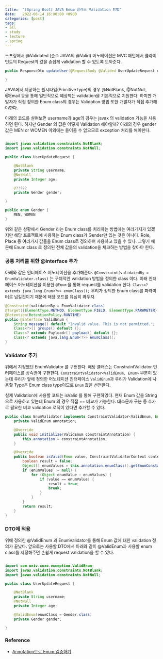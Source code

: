 ```yaml
---
title:  "[Spring Boot] JAVA Enum 클래스 Validation 방법"
date:   2022-06-14 16:00:00 +0900
categories: [post]
tags:
- all
- study
- lecture
- spring
---
```

스프링에서 @Validated (순수 JAVA의 @Valid) 어노테이션은 MVC 패턴에서 클라이언트의 Request의 값을 손쉽게 validation 할 수 있도록 도와준다. 
```java
public ResponseDto updateUser(@RequestBody @Valided UserUpdateRequest updateRequest) {
    
}
```

JAVA에서 제공하는 원시타입(Primitive type)의 경우 @NotBlank, @NotNull, @Email 등을 통해 일반적으로 예상되는 validation을 기본적으로 지원한다. 하지만 개발자가 직접 정의한 Enum class의 경우는 Validation 방법 또한 개발자가 직접 추가해야한다.

아래의 코드를 살펴보면 username과 age의 경우는 javax 의 validation 기능을 사용하면 된다. 하지만 Gender 의 값은 어떻게 Validation 해야할까? 아래의 경우 gender 값은 MEN or WOMEN 이외에는 들어올 수 없으므로 exception 처리를 해야한다.

```java

import javax.validation.constraints.NotBlank;
import javax.validation.constraints.NotNull;

public class UserUpdateRequest {

    @NotBlank
    private String username;
    @NotNull
    private Integer age;

    @?????
    private Gender gender;

}
```

```java
public enum Gender {
    MEN, WOMEN
}
```

위와 같은 상황에서 Gender 라는 Enum class를 처리하는 방법에는 여러가지가 있겠지만 해당 프로젝트에 사용하는 Enum class가 Gender만 있는 것은 아니다. Role, Place 등 여러가지 값들을 Enum class로 정의하여 사용하고 있을 수 있다. 그렇기 때문에 Enum class 로 정의된 전체 값들의 validation을 체크하는 방법을 찾아야 한다.

### 공통 처리를 위한 @interface 추가

아래와 같은 인터페이스 어노테이션을 추가해준다. `@Constraint(validatedBy = EnumValidator.class)` 는 구체적인 validation 방법을 정의한 class 이다. 아래 인터페이스 어노테이션을 이용한 `@Enum` 을 통해 request를 validation 한다. `Class<? extends java.lang.Enum<?>> enumClass();` 우리가 정의한 Enum class를 파라미터로 넘길것이기 때문에 해당 코드를 유심히 봐두자.

```java
@Constraint(validatedBy = EnumValidator.class)
@Target({ElementType.METHOD, ElementType.FIELD, ElementType.PARAMETER})
@Retention(RetentionPolicy.RUNTIME)
public @interface ValidEnum {
    String message() default "Invalid value. This is not permitted.";
    Class<?>[] groups() default {};
    Class<? extends Payload>[] payload() default {};
    Class<? extends java.lang.Enum<?>> enumClass();
}
```

### Validator 추가

위에서 지정했던 EnumValidator 를 구현한다. 해당 클래스는 ConstraintValidator 인터페이스를 상속받아 구현한다. `ConstraintValidator<ValidEnum, Enum>` 부분이 있는데 우리가 앞에 정의한 어노테이션 인터페이스 `ValidEnum`과 우리가 Validation에 사용할 Type은 Enum class type이므로 `Enum` 값을 선언한다. 

실제 Validation에 사용할 코드는 isValid 를 통해 구현하였다. 현재 Enum 값을 String으로 사용하고 있는데 Enum 의 경우 직접 == 비교가 가능한다. 대소문자 구분 등 추가로 필요한 비교 validation 로직이 있다면 추가할 수 있다.

```java
public class EnumValidator implements ConstraintValidator<ValidEnum, Enum> {
    private ValidEnum annotation;

    @Override
    public void initialize(ValidEnum constraintAnnotation) {
        this.annotation = constraintAnnotation;
    }

    @Override
    public boolean isValid(Enum value, ConstraintValidatorContext context) {
        boolean result = false;
        Object[] enumValues = this.annotation.enumClass().getEnumConstants();
        if (enumValues != null) {
            for (Object enumValue : enumValues) {
                if (value == enumValue) {
                    result = true;
                    break;
                }
            }
        }
        return result;
    }
}
```

### DTO에 적용

위에 정의한 @ValidEnum 과 EnumValidator를 통해 Enum 값에 대한 validation 정의가 끝났다. 앞으로는 사용할 DTO에서 아래와 같이 @ValidEnum과 사용할 enum class를 지정해주면 손쉽게 request validation을 할 수 있다.

```java

import com.univ.xoxo.exception.ValidEnum;
import javax.validation.constraints.NotBlank;
import javax.validation.constraints.NotNull;

public class UserUpdateRequest {

    @NotBlank
    private String username;
    @NotNull
    private Integer age;

    @ValidEnum(enumClass = Gender.class)
    private Gender gender;

}
```

### Reference

- [Annotation으로 Enum 검증하기](https://velog.io/@hellozin/Annotation%EC%9C%BC%EB%A1%9C-Enum-%EA%B2%80%EC%A6%9D%ED%95%98%EA%B8%B0)